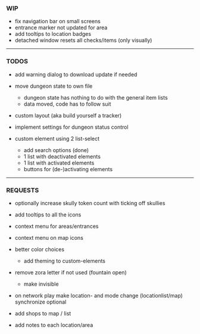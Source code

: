 ### WIP

- fix navigation bar on small screens
- entrance marker not updated for area
- add tooltips to location badges
- detached window resets all checks/items (only visually)

---

### TODOS

- add warning dialog to download update if needed

- move dungeon state to own file
    - dungeon state has nothing to do with the general item lists
    - data moved, code has to follow suit

- custom layout (aka build yourself a tracker)

- implement settings for dungeon status control

- custom element using 2 list-select
    - add search options (done)
    - 1 list with deactivated elements
    - 1 list with activated elements
    - buttons for (de-)activating elements

---

### REQUESTS

- optionally increase skully token count with ticking off skullies

- add tooltips to all the icons
- context menu for areas/entrances
- context menu on map icons

- better color choices
    - add theming to custom-elements

- remove zora letter if not used (fountain open)
    - make invisible

- on network play make location- and mode change (locationlist/map) synchronize optional

- add shops to map / list

- add notes to each location/area